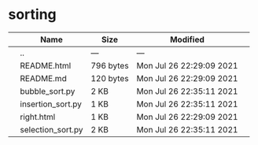 # sorting

<table><thead><tr class="header"><th></th><th>Name</th><th>Size</th><th>Modified</th><th></th></tr></thead><tbody><tr class="odd"><td></td><td><span class="goup">..</span></td><td>—</td><td>—</td><td></td></tr><tr class="even"><td></td><td><span class="name">README.html</span></td><td>796 bytes</td><td>Mon Jul 26 22:29:09 2021</td><td></td></tr><tr class="odd"><td></td><td><span class="name">README.md</span></td><td>120 bytes</td><td>Mon Jul 26 22:29:09 2021</td><td></td></tr><tr class="even"><td></td><td><span class="name">bubble_sort.py</span></td><td>2 KB</td><td>Mon Jul 26 22:35:11 2021</td><td></td></tr><tr class="odd"><td></td><td><span class="name">insertion_sort.py</span></td><td>1 KB</td><td>Mon Jul 26 22:35:11 2021</td><td></td></tr><tr class="even"><td></td><td><span class="name">right.html</span></td><td>1 KB</td><td>Mon Jul 26 22:29:09 2021</td><td></td></tr><tr class="odd"><td></td><td><span class="name">selection_sort.py</span></td><td>2 KB</td><td>Mon Jul 26 22:35:11 2021</td><td></td></tr></tbody></table>
